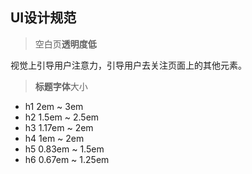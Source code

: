 ## UI设计规范

> 空白页**透明度低**

视觉上引导用户注意力，引导用户去关注页面上的其他元素。

> **标题字体**大小

- h1 2em ~ 3em
- h2 1.5em ~ 2.5em
- h3 1.17em ~ 2em
- h4 1em ~ 2em
- h5 0.83em ~ 1.5em
- h6 0.67em ~ 1.25em